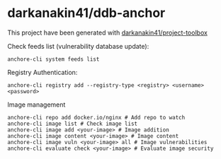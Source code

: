 darkanakin41/ddb-anchor
===
This project have been generated with [darkanakin41/project-toolbox](https://github.com/darkanakin41/project-toolbox)

Check feeds list (vulnerability database update): 
```shell script
anchore-cli system feeds list
```

Registry Authentication: 
```shell script
anchore-cli registry add --registry-type <registry> <username> <password>
```

Image management
```shell script
anchore-cli repo add docker.io/nginx # Add repo to watch
anchore-cli image list # Check image list
anchore-cli image add <your-image> # Image addition
anchore-cli image content <your-image> # Image content
anchore-cli image vuln <your-image> all # Image vulnerabilities
anchore-cli evaluate check <your-image> # Evaluate image security
```
